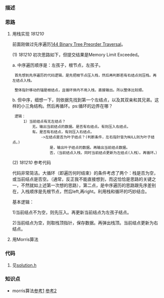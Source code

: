 ### 描述

### 思路

1. 用栈实现 *181210*

	前面刚做过先序遍历[144 Binary Tree Preorder Traversal](https://github.com/rensandao/LeetCode/tree/master/144.%20Binary%20Tree%20Preorder%20Traversal)。

	(1) *181210* 初次思路如下，但提交结果是Memory Limit Exceeded。

	
	a. 中序遍历顺序是：左孩子，根节点，左孩子。
	
		首先想到先序遍历的代码逻辑，是先把根节点压入栈，然后再判断若有右结点则压栈。再左结点入栈。

		整体指针移动的锚是根结点，且循环体内不用入栈，直接输出。所以整体比较顺。
	
	b. 但中序，细想一下，则依据先找到第一个左结点，以及其双亲和其兄弟。这样的小三角结构。然后再循环。ps:循环的边界在哪？ 
	
		逻辑：
			1）当前结点有无左结点？ 
				无。输出当前结点的数据。是否有右结点。有则压入右结点。
				有。是否有右结点，有则压入右结点。
					->左结点是否为叶子结点？(判断条件，左右指针皆为NULL则为叶子结点。) 
						是，输出叶子结点的数据。再输出当前结点数据。 
						否，（当前结点入栈，同时当前结点更新为左结点(入栈）。再循环。） 

	(2) *181210* 参考代码
		
	代码非常简洁。大循环（即遍历何时结束）的条件考虑了两个：栈是否为空，或当前结点是否空。（通常，反正我不能直接想到，而这恰恰是思路的关键之一，不然就如上述第一次想的思路），第二点，是中序遍历的思路跟先序差别在，入栈顺序是先根节点，然后left,再right。利用栈和循环的巧妙结合。
	
	基本逻辑：

	1)当前结点不为空，则先压入。再更新当前结点为左孩子结点。
	
	2)当前结点为空，则取栈顶指针，保存数据。再弹出栈顶。当前结点更新为右结点。

	
2. 用Morris算法	
	
	
	

### 代码
1. 见[solution.h](https://github.com/rensandao/LeetCode/blob/master/094%20Binary%20Tree%20Inorder%20Traversal/solution.h)

### 知识点
* morris算法[参考1](http://www.cnblogs.com/AnnieKim/archive/2013/06/15/MorrisTraversal.html) [参考2](https://www.jianshu.com/p/484f587c967c)
